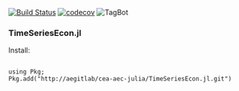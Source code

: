 [![Build Status](https://travis-ci.org/bankofcanada/TimeSeriesEcon.jl.svg?branch=master)](https://travis-ci.org/bankofcanada/TimeSeriesEcon.jl)
[![codecov](https://codecov.io/gh/bankofcanada/TimeSeriesEcon.jl/branch/master/graph/badge.svg?token=2E0JD0FS4U)](https://codecov.io/gh/bankofcanada/TimeSeriesEcon.jl)
![TagBot](https://github.com/bankofcanada/TimeSeriesEcon.jl/workflows/TagBot/badge.svg)

### TimeSeriesEcon.jl

Install:

```julia-repl

using Pkg; 
Pkg.add("http://aegitlab/cea-aec-julia/TimeSeriesEcon.jl.git")

```
